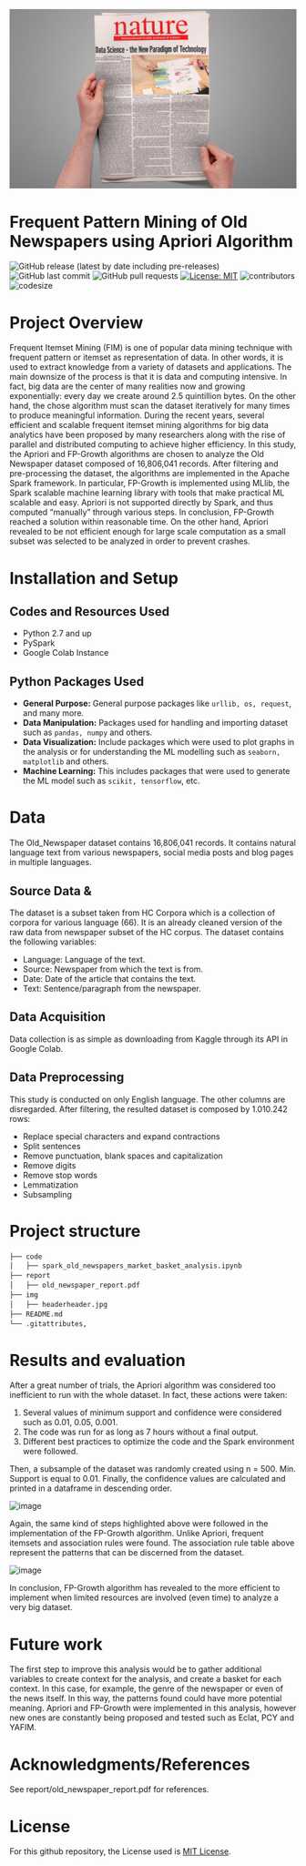 ![](https://github.com/FilippoGuardassoni/old_newspaper/blob/main/img/headerheader.jpg)

# Frequent Pattern Mining of Old Newspapers using Apriori Algorithm

![GitHub release (latest by date including pre-releases)](https://img.shields.io/github/v/release/pragyy/datascience-readme-template?include_prereleases)
![GitHub last commit](https://img.shields.io/github/last-commit/FilippoGuardassoni/old_newspaper)
![GitHub pull requests](https://img.shields.io/github/issues-pr/FilippoGuardassoni/old_newspaper)
[![License: MIT](https://img.shields.io/badge/License-MIT-yellow.svg)](https://opensource.org/licenses/MIT)
![contributors](https://img.shields.io/github/contributors/FilippoGuardassoni/old_newspaper) 
![codesize](https://img.shields.io/github/languages/code-size/FilippoGuardassoni/old_newspaper)

# Project Overview

Frequent Itemset Mining (FIM) is one of popular data mining technique with frequent pattern or itemset as representation of data. In other words, it is used to extract knowledge from a variety of datasets and applications. The main downsize of the process is that it is data and computing intensive. In fact, big data are the center of many realities now and growing exponentially: every day we create around 2.5 quintillion bytes. On the other hand, the chose algorithm must scan the dataset iteratively for many times to produce meaningful information. During the recent years, several efficient and scalable frequent itemset mining algorithms for big data analytics have been proposed by many researchers along with the rise of parallel and distributed computing to achieve higher efficiency. In this study, the Apriori and FP-Growth algorithms are chosen to analyze the Old Newspaper dataset composed of 16,806,041 records. After filtering and pre-processing the dataset, the algorithms are implemented in the Apache Spark framework. In particular, FP-Growth is implemented using MLlib, the Spark scalable machine learning library with tools that make practical ML scalable and easy. Apriori is not supported directly by Spark, and thus computed “manually” through various steps. In conclusion, FP-Growth reached a solution within reasonable time. On the other hand, Apriori revealed to be not efficient enough for large scale computation as a small subset was selected to be analyzed in order to prevent crashes.

# Installation and Setup

## Codes and Resources Used
- Python 2.7 and up
- PySpark
- Google Colab Instance

## Python Packages Used
- **General Purpose:** General purpose packages like `urllib, os, request`, and many more.
- **Data Manipulation:** Packages used for handling and importing dataset such as `pandas, numpy` and others.
- **Data Visualization:** Include packages which were used to plot graphs in the analysis or for understanding the ML modelling such as `seaborn, matplotlib` and others.
- **Machine Learning:** This includes packages that were used to generate the ML model such as `scikit, tensorflow`, etc.

# Data

The Old_Newspaper dataset contains 16,806,041 records. It contains natural language text from various newspapers, social media posts and blog pages in multiple languages.

## Source Data & 
The dataset is a subset taken from HC Corpora which is a collection of corpora for various language (66). It is an already cleaned version of the raw data from newspaper subset of the HC corpus. The dataset contains the following variables:

- Language: Language of the text.
- Source: Newspaper from which the text is from.
- Date: Date of the article that contains the text.
- Text: Sentence/paragraph from the newspaper.

## Data Acquisition
Data collection is as simple as downloading from Kaggle through its API in Google Colab.

## Data Preprocessing
This study is conducted on only English language. The other columns are disregarded. After filtering, the resulted dataset is composed by 1.010.242 rows:

- Replace special characters and expand contractions
- Split sentences
- Remove punctuation, blank spaces and capitalization
- Remove digits
- Remove stop words
- Lemmatization
- Subsampling

# Project structure

```bash
├── code
│   ├── spark_old_newspapers_market_basket_analysis.ipynb
├── report
│   ├── old_newspaper_report.pdf
├── img
│   ├── headerheader.jpg
├── README.md
└── .gitattributes,
```

# Results and evaluation
After a great number of trials, the Apriori algorithm was considered too inefficient to run with the whole dataset. In fact, these actions were taken:

1. Several values of minimum support and confidence were considered such as 0.01, 0.05, 0.001.
2. The code was run for as long as 7 hours without a final output.
3. Different best practices to optimize the code and the Spark environment were followed.

Then, a subsample of the dataset was randomly created using n = 500. Min. Support is equal to 0.01. Finally, the confidence values are calculated and printed in a dataframe in descending order.

<img width="201" alt="image" src="https://github.com/FilippoGuardassoni/old_newspaper/assets/85356795/800db652-9bc1-442b-8d56-bf105b75d1a8">

Again, the same kind of steps highlighted above were followed in the implementation of the FP-Growth algorithm. Unlike Apriori, frequent itemsets and association rules were found. The association rule table above represent the patterns that can be discerned from the dataset.

<img width="394" alt="image" src="https://github.com/FilippoGuardassoni/old_newspaper/assets/85356795/27303fd2-160e-433b-99bc-1c31b10318d0">

In conclusion, FP-Growth algorithm has revealed to the more efficient to implement when limited resources are involved (even time) to analyze a very big dataset.

# Future work
The first step to improve this analysis would be to gather additional variables to create context for the analysis, and create a basket for each context. In this case, for example, the genre of the newspaper or even of the news itself. In this way, the patterns found could have more potential meaning. Apriori and FP-Growth were implemented in this analysis, however new ones are constantly being proposed and tested such as Eclat, PCY and YAFIM.

# Acknowledgments/References
See report/old_newspaper_report.pdf for references.

# License
For this github repository, the License used is [MIT License](https://opensource.org/license/mit/).
